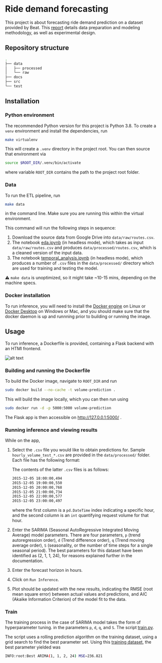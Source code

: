 # Ride demand forecasting

This project is about forecasting ride demand prediction on a dataset provided by Beat. This [report](docs/report.md) details data preparation and modeling methodology, as well as experimental design.

## Repository structure

```bash
.
├── data
│   ├── processed
│   └── raw
├── docs
├── src
└── test
```

## Installation

### Python environment

The recommended Python version for this project is Python 3.8. To create a `venv` environment and install the dependencies, run

```bash
make virtualenv
```

This will create a `.venv` directory in the project root. You can then source that environment via

```bash
source $ROOT_DIR/.venv/bin/activate
```

where variable `ROOT_DIR` contains the path to the project root folder.

### Data

To run the ETL pipeline, run

```bash
make data
```

in the command line. Make sure you are running this within the virtual environment.

This command will run the following steps in sequence:

1. Download the source data from Google Drive into `data/raw/routes.csv`.
2. The notebook [eda.ipynb](src/notebooks/eda.ipynb) (in headless mode), which takes as input `data/raw/routes.csv` and produces `data/processed/routes.csv`, which is a cleaned version of the input data.
3. The notebook [temporal_analysis.ipynb](src/notebooks/temporal_analysis.ipynb) (in headless mode), which produces a number of `.csv` files in the `data/processed/` directory which are used for training and testing the model.

:warning: `make data` is unoptimized, so it might take ~10-15 mins, depending on the machine specs.

### Docker installation

To run inference, you will need to install the [Docker engine](https://docs.docker.com/engine/install/) on Linux or [Docker Desktop](https://docs.docker.com/desktop/) on Windows or Mac, and you should make sure that the docker daemon is up and runnning prior to building or running the image.

## Usage

To run inference, a Dockerfile is provided, containing a Flask backend with an HTMl frontend.

![alt text](app_workflow.gif "Running inference using Docker")

### Building and running the Dockerfile

To build the Docker image, navigate to `ROOT_DIR` and run

```bash
sudo docker build --no-cache -t volume-prediction .
```

This will build the image locally, which you can then run using

```bash
sudo docker run -d -p 5000:5000 volume-prediction
```

The Flask app is then accessible on <http://127.0.0.1:5000/> .

### Running inference and viewing results

While on the app,

1. Select the `.csv` file you would like to obtain predictions for. Sample `hourly_volume_test_*.csv` are provided in the `data/processed/` folder. Each file has the following format:

    The contents of the latter `.csv` files is as follows:

    ```bash
    2015-12-05 18:00:00,494
    2015-12-05 19:00:00,550
    2015-12-05 20:00:00,768
    2015-12-05 21:00:00,734
    2015-12-05 22:00:00,577
    2015-12-05 23:00:00,497
    ```

    where the first column is a `pd.DateTime` index indicating a specific hour, and the second column is an `int` quantifying request volume for that hour.

2. Enter the SARIMA (Seasonal AutoRegressive Integrated Moving Average) model parameters. There are four parameters, `p` (trend autoregression order), `d` (Trend difference order), `q` (Trend moving average order), `S` (seasonality, or the number of time steps for a single seasonal period). The best parameters for this dataset have been identified as (2, 1, 1, 24), for reasons explained further in the documentation.

3. Enter the forecast horizon in hours.

4. Click on `Run Inference`.

5. Plot should be updated with the new results, indicating the RMSE (root mean square error) between actual values and predictions, and AIC (Akaike Information Criterion) of the model fit to the data.

### Train

The training process in the case of SARIMA model takes the form of hyperparameter tuning. in the parameters `p`, `d`, `q`, and `S`. The script [train.py](src/train.py).

The script uses a rolling prediction algorithm on the training dataset, using a grid search to find the best parameter set. Using this [training dataset](data/processed/hourly_volume_train_val.csv), the best parameter yielded was

```bash
INFO:root:Best ARIMA(1, 1, 2, 24) MSE=236.821
```